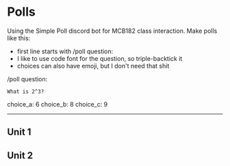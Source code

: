 Polls
=====

Using the Simple Poll discord bot for MCB182 class interaction. Make polls like
this:

+ first line starts with /poll question:
+ I like to use code font for the question, so triple-backtick it
+ choices can also have emoji, but I don't need that shit

/poll question:
```
What is 2^3?
```
choice_a: 6
choice_b: 8
choice_c: 9

-----

## Unit 1 ##

## Unit 2 ##

